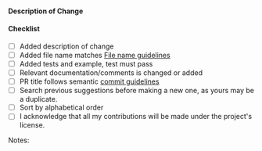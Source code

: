 #### Description of Change
<!--
Thank you for your Pull Request. Please provide a description above and review
the requirements below.

Contributors guide: https://github.com/TheAlgorithms/C-Plus-Plus/CONTRIBUTING.md
-->

#### Checklist
<!-- Remove items that do not apply. For completed items, change [ ] to [x]. -->

- [ ] Added description of change
- [ ] Added file name matches [File name guidelines](https://github.com/TheAlgorithms/C-Plus-Plus/blob/master/CONTRIBUTING.md#New-File-Name-guidelines)
- [ ] Added tests and example, test must pass
- [ ] Relevant documentation/comments is changed or added
- [ ] PR title follows semantic [commit guidelines](https://github.com/TheAlgorithms/C-Plus-Plus/blob/master/CONTRIBUTING.md#Commit-Guidelines)
- [ ] Search previous suggestions before making a new one, as yours may be a duplicate.
- [ ] Sort by alphabetical order
- [ ] I acknowledge that all my contributions will be made under the project's license.

Notes: <!-- Please add a one-line description for developers or pull request viewers -->